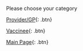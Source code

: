 Please choose your category


<a href="/provider">Provider/GP</a>{: .btn}

<a href="/vaccinee">Vaccinee</a>{: .btn}

<a href="/start">Main Page</a>{: .btn}
